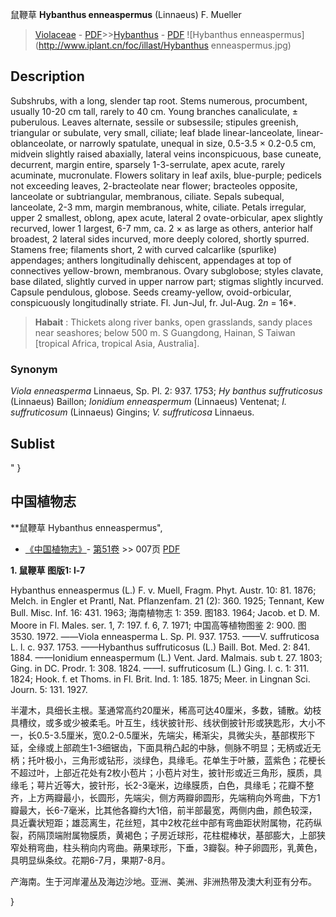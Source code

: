 鼠鞭草 **Hybanthus enneaspermus** (Linnaeus) F. Mueller

> [Violaceae](http://www.iplant.cn/info/Violaceae?t=foc) - [PDF](http://www.iplant.cn/foc/pdf/Violaceae.pdf)>>[Hybanthus](http://www.iplant.cn/info/Hybanthus?t=foc) - [PDF](http://www.iplant.cn/foc/pdf/Hybanthus.pdf)
![Hybanthus enneaspermus](http://www.iplant.cn/foc/illast/Hybanthus enneaspermus.jpg)

## Description

Subshrubs, with a long, slender tap root. Stems numerous, procumbent, usually 10-20 cm tall, rarely to 40 cm. Young branches canaliculate, ± puberulous. Leaves alternate, sessile or subsessile; stipules greenish, triangular or subulate, very small, ciliate; leaf blade linear-lanceolate, linear-oblanceolate, or narrowly spatulate, unequal in size, 0.5-3.5 × 0.2-0.5 cm, midvein slightly raised abaxially, lateral veins inconspicuous, base cuneate, decurrent, margin entire, sparsely 1-3-serrulate, apex acute, rarely acuminate, mucronulate. Flowers solitary in leaf axils, blue-purple; pedicels not exceeding leaves, 2-bracteolate near flower; bracteoles opposite, lanceolate or subtriangular, membranous, ciliate. Sepals subequal, lanceolate, 2-3 mm, margin membranous, white, ciliate. Petals irregular, upper 2 smallest, oblong, apex acute, lateral 2 ovate-orbicular, apex slightly recurved, lower 1 largest, 6-7 mm, ca. 2 × as large as others, anterior half broadest, 2 lateral sides incurved, more deeply colored, shortly spurred. Stamens free; filaments short, 2 with curved calcarlike (spurlike) appendages; anthers longitudinally dehiscent, appendages at top of connectives yellow-brown, membranous. Ovary subglobose; styles clavate, base dilated, slightly curved in upper narrow part; stigmas slightly incurved. Capsule pendulous, globose. Seeds creamy-yellow, ovoid-orbicular, conspicuously longitudinally striate. Fl. Jun-Jul, fr. Jul-Aug. 2*n* = 16*.

> **Habait** : 
> Thickets along river banks, open grasslands, sandy places near seashores; below 500 m. S Guangdong, Hainan, S Taiwan [tropical Africa, tropical Asia, Australia].

### Synonym
*Viola enneasperma* Linnaeus, Sp. Pl. 2: 937. 1753; *Hy* *banthus suffruticosus* (Linnaeus) Baillon; *Ionidium enneaspermum* (Linnaeus) Ventenat; *I. suffruticosum* (Linnaeus) Gingins; *V. suffruticosa* Linnaeus.

## Sublist
"
}
## 中国植物志


**鼠鞭草 Hybanthus enneaspermus",


* [《中国植物志》](http://www.iplant.cn/frps)- [第51卷](http://www.iplant.cn/frps/vol/51) >> 007页 [PDF](http://www.iplant.cn/frps/pdf/51/007.PDF)

**1. 鼠鞭草 图版1: l-7**

Hybanthus enneaspermus (L.) F. v. Muell, Fragm. Phyt. Austr. 10: 81. 1876; Melch. in Engler et Prantl, Nat. Pflanzenfam. 21 (2): 360. 1925; Tennant, Kew Bull. Misc. Inf. 16: 431. 1963; 海南植物志 1: 359. 图183. 1964; Jacob. et D. M. Moore in Fl. Males. ser. 1, 7: 197. f. 6, 7. 1971; 中国高等植物图鉴 2: 900. 图3530. 1972. ——Viola enneasperma L. Sp. Pl. 937. 1753. ——V. suffruticosa L. l. c. 937. 1753. ——Hybanthus suffruticosus (L.) Baill. Bot. Med. 2: 841. 1884. ——Ionidium enneaspermum (L.) Vent. Jard. Malmais. sub t. 27. 1803; Ging. in DC. Prodr. 1: 308. 1824. ——I. suffruticosum (L.) Ging. l. c. 1: 311. 1824; Hook. f. et Thoms. in Fl. Brit. Ind. 1: 185. 1875; Meer. in Lingnan Sci. Journ. 5: 131. 1927.

半灌木，具细长主根。茎通常高约20厘米，稀高可达40厘米，多数，铺散。幼枝具槽纹，或多或少被柔毛。叶互生，线状披针形、线状倒披针形或狭匙形，大小不一，长0.5-3.5厘米，宽0.2-0.5厘米，先端尖，稀渐尖，具微尖头，基部楔形下延，全缘或上部疏生1-3细锯齿，下面具稍凸起的中脉，侧脉不明显；无柄或近无柄；托叶极小，三角形或钻形，淡绿色，具缘毛。花单生于叶腋，蓝紫色；花梗长不超过叶，上部近花处有2枚小苞片；小苞片对生，披针形或近三角形，膜质，具缘毛；萼片近等大，披针形，长2-3毫米，边缘膜质，白色，具缘毛；花瓣不整齐，上方两瓣最小，长圆形，先端尖，侧方两瓣卵圆形，先端稍向外弯曲，下方1瓣最大，长6-7毫米，比其他各瓣约大1倍，前半部最宽，两侧内曲，颜色较深，具近囊状短距；雄蕊离生，花丝短，其中2枚花丝中部有弯曲距状附属物，花药纵裂，药隔顶端附属物膜质，黄褐色；子房近球形，花柱棍棒状，基部膨大，上部狭窄处稍弯曲，柱头稍向内弯曲。蒴果球形，下垂，3瓣裂。种子卵圆形，乳黄色，具明显纵条纹。花期6-7月，果期7-8月。

产海南。生于河岸灌丛及海边沙地。亚洲、美洲、非洲热带及澳大利亚有分布。


}